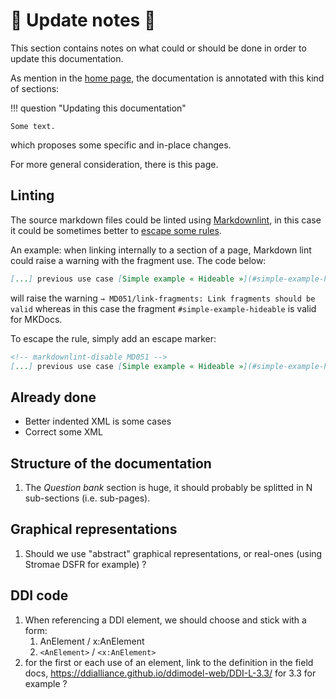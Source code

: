 # :construction: Update notes :construction:

This section contains notes on what could or should be done in order to update this documentation.

As mention in the [home page](/), the documentation is annotated with this kind of sections:

!!! question "Updating this documentation"

    Some text.

which proposes some specific and in-place changes.

For more general consideration, there is this page.

## Linting

The source markdown files could be linted using [Markdownlint](https://github.com/DavidAnson/markdownlin), in this case it could be sometimes better to [escape some rules](https://github.com/DavidAnson/markdownlint/tree/v0.34.0?tab=readme-ov-file#configuration).

An example: when linking internally to a section of a page, Markdown lint could raise a warning with the fragment use. The code below:

```markdown
[...] previous use case [Simple example « Hideable »](#simple-example-hideable) where « Greyed out » [...]
```

will raise the warning `→ MD051/link-fragments: Link fragments should be valid` whereas in this case the fragment `#simple-example-hideable` is valid for MKDocs.

To escape the rule, simply add an escape marker:

```markdown
<!-- markdownlint-disable MD051 -->
[...] previous use case [Simple example « Hideable »](#simple-example-hideable) where « Greyed out » [...]
```

## Already done

- Better indented XML is some cases
- Correct some XML

## Structure of the documentation

1. The _Question bank_ section is huge, it should probably be splitted in N sub-sections (i.e. sub-pages).

## Graphical representations

1. Should we use "abstract" graphical representations, or real-ones (using Stromae DSFR for example) ?

## DDI code

1. When referencing a DDI element, we should choose and stick with a form:
    1. AnElement / x:AnElement
    2. `<AnElement>` / `<x:AnElement>`
2. for the first or each use of an element, link to the definition in the field docs, <https://ddialliance.github.io/ddimodel-web/DDI-L-3.3/> for 3.3 for example ?
